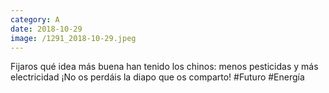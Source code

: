 ```yaml
--- 
category: A 
date: 2018-10-29 
image: /1291_2018-10-29.jpeg 
--- 
```


Fijaros qué idea más buena han tenido los chinos: menos pesticidas y más electricidad ¡No os perdáis la diapo que os comparto! #Futuro #Energía